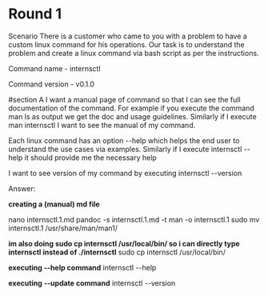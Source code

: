 # Round 1
Scenario There is a customer who came to you with a problem to have a custom linux command for his operations. Our task is to understand the problem and create a linux command via bash script as per the instructions.

Command name - internsctl                                                                                                                                                                        



Command version - v0.1.0

#section A
I want a manual page of command so that I can see the full documentation of the command. For example if you execute the command man ls as output we get the doc and usage guidelines. Similarly if I execute man internsctl I want to see the manual of my command.

Each linux command has an option --help which helps the end user to understand the use cases via examples. Similarly if I execute internsctl --help it should provide me the necessary help

I want to see version of my command by executing internsctl --version

Answer:

**creating a  (manual) md file**

nano internsctl.1.md
pandoc -s internsctl.1.md -t man -o internsctl.1
sudo mv internsctl.1 /usr/share/man/man1/

**im also doing sudo cp internsctl /usr/local/bin/ so i can directly type internsctl instead of ./internsctl**
sudo cp internsctl /usr/local/bin/

**executing --help command**
internsctl --help

**executing --update command**
internsctl --version



